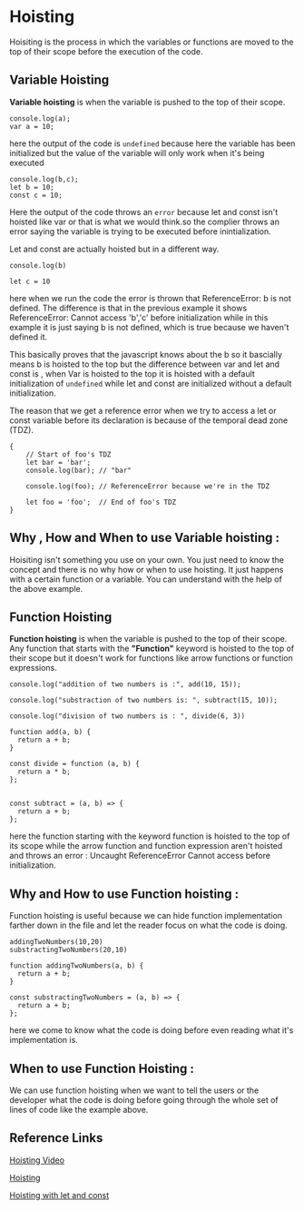 # Hoisting

Hoisiting is the process in which the variables or functions are moved to the top of their scope before the execution of the code.

## Variable Hoisting

**Variable hoisting** is when the variable is pushed to the top of their scope.

```
console.log(a);
var a = 10;
```

here the output of the code is `undefined` because here the variable has been initialized but the value of the variable will only work when it's being executed

```
console.log(b,c);
let b = 10;
const c = 10;
```

Here the output of the code throws an `error` because let and const isn't hoisted like var or that is what we would think.so the complier throws an error saying the variable is trying to be executed before inintialization.

Let and const are actually hoisted but in a different way.

```
console.log(b)

let c = 10
```

here when we run the code the error is thrown that ReferenceError: b is not defined. The difference is that in the previous example it shows ReferenceError: Cannot access 'b','c' before initialization while in this example it is just saying b is not defined, which is true because we haven't defined it.

This basically proves that the javascript knows about the b so it bascially means b is hoisted to the top but the difference between var and let and const is , when Var is hoisted to the top it is hoisted with a default initialization of `undefined` while let and const are initialized without a default initialization.

The reason that we get a reference error when we try to access a let or const variable before its declaration is because of the temporal dead zone (TDZ).

```
{
 	// Start of foo's TDZ
  	let bar = 'bar';
	console.log(bar); // "bar"

	console.log(foo); // ReferenceError because we're in the TDZ

	let foo = 'foo';  // End of foo's TDZ
}
```

## Why , How and When to use Variable hoisting :

Hoisiting isn't something you use on your own. You just need to know the concept and there is no why how or when to use hoisting. It just happens with a certain function or a variable. You can understand with the help of the above example.

## Function Hoisting

**Function hoisting** is when the variable is pushed to the top of their scope.
Any function that starts with the **"Function"** keyword is hoisted to the top of their scope but it doesn't work for functions like arrow functions or function expressions.

```
console.log("addition of two numbers is :", add(10, 15));

console.log("substraction of two numbers is: ", subtract(15, 10));

console.log("division of two numbers is : ", divide(6, 3))

function add(a, b) {
  return a + b;
}

const divide = function (a, b) {
  return a * b;
};


const subtract = (a, b) => {
  return a + b;
};
```

here the function starting with the keyword function is hoisted to the top of its scope while the arrow function and function expression aren't hoisted and throws an error : Uncaught ReferenceError Cannot access before initialization.

## Why and How to use Function hoisting :

Function hoisting is useful because we can hide function implementation farther down in the file and let the reader focus on what the code is doing.

```
addingTwoNumbers(10,20)
substractingTwoNumbers(20,10)

function addingTwoNumbers(a, b) {
  return a + b;
}

const substractingTwoNumbers = (a, b) => {
  return a + b;
};

```

here we come to know what the code is doing before even reading what it's implementation is.

## When to use Function Hoisting :

We can use function hoisting when we want to tell the users or the developer what the code is doing before going through the whole set of lines of code like the example above.

## Reference Links

[Hoisting Video](https://www.youtube.com/watch?v=EvfRXyKa_GI)

[Hoisting](https://developer.mozilla.org/en-US/docs/Glossary/Hoisting)

[Hoisting with let and const](https://www.freecodecamp.org/news/javascript-let-and-const-hoisting/#:~:text=As%20I%27ve%20explained%20in,a%20default%20initialization%20of%20undefined%20)
